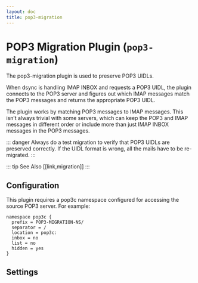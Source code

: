 ```yaml
---
layout: doc
title: pop3-migration
---
```


# POP3 Migration Plugin (`pop3-migration`)

The pop3-migration plugin is used to preserve POP3 UIDLs.

When dsync is handling IMAP INBOX and requests a POP3 UIDL, the plugin
connects to the POP3 server and figures out which IMAP messages match
the POP3 messages and returns the appropriate POP3 UIDL.

The plugin works by matching POP3 messages to IMAP messages. This isn’t
always trivial with some servers, which can keep the POP3 and IMAP messages
in different order or include more than just IMAP INBOX messages in the
POP3 messages.

::: danger
Always do a test migration to verify that POP3 UIDLs are preserved
correctly. If the UIDL format is wrong, all the mails have to be re-migrated.
:::

::: tip See Also
[[link,migration]]
:::

## Configuration

This plugin requires a pop3c namespace configured for accessing the source
POP3 server. For example:

```[dovecot.conf]
namespace pop3c {
  prefix = POP3-MIGRATION-NS/
  separator = /
  location = pop3c:
  inbox = no
  list = no
  hidden = yes
}
```

## Settings

<SettingsComponent plugin="pop3-migration" />
